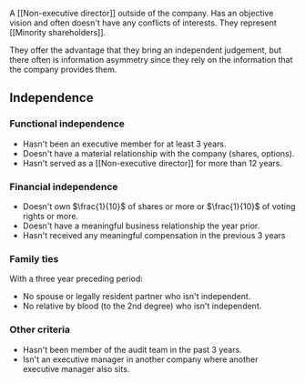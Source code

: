 A [[Non-executive director]] outside of the company. Has an objective vision and often doesn't have any conflicts of interests. They represent [[Minority shareholders]].

They offer the advantage that they bring an independent judgement, but there often is information asymmetry since they rely on the information that the company provides them.
## Independence
### Functional independence
- Hasn't been an executive member for at least 3 years.
- Doesn't have a material relationship with the company (shares, options).
- Hasn't served as a [[Non-executive director]] for more than 12 years.
### Financial independence
- Doesn't own $\frac{1}{10}$ of shares or more or $\frac{1}{10}$ of voting rights or more.
- Doesn't have a meaningful business relationship the year prior.
- Hasn't received any meaningful compensation in the previous 3 years
### Family ties
With a three year preceding period:
- No spouse or legally resident partner who isn't independent.
- No relative by blood (to the 2nd degree) who isn't independent.
### Other criteria
- Hasn't been member of the audit team in the past 3 years.
- Isn't an executive manager in another company where another executive manager also sits.